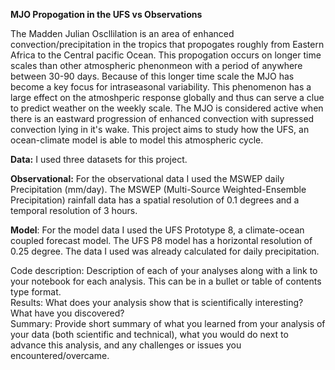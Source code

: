 **MJO Propogation in the UFS vs Observations**

The Madden Julian Oscllilation is an area of enhanced convection/precipitation in the tropics that propogates roughly from Eastern Africa to the Central pacific Ocean. This propogation occurs on longer time scales than other atmospheric phenonmeon with a period of anywhere between 30-90 days. Because of this longer time scale the MJO has become a key focus for intraseasonal variability. This phenomenon has a large effect on the atmoshperic response globally and thus can serve a clue to predict weather on the weekly scale. The MJO is considered active when there is an eastward progression of enhanced convection with supressed convection lying in it's wake. This project aims to study how the UFS, an ocean-climate model is able to model this atmospheric cycle.


**Data:**
I used three datasets for this project.

**Observational:** For the observational data I used the MSWEP daily Precipitation (mm/day). The MSWEP (Multi-Source Weighted-Ensemble Precipitation) rainfall data has a spatial resolution of 0.1 degrees and a temporal resolution of 3 hours.

**Model**: For the model data I used the UFS Prototype 8, a climate-ocean coupled forecast model. The UFS P8 model has a horizontal resolution of 0.25 degree. The data I used was already calculated for daily precipitation.







Code description: Description of each of your analyses along with a link to your notebook for each analysis. This can be in a bullet or table of contents type format.  
Results: What does your analysis show that is scientifically interesting? What have you discovered?  
Summary: Provide short summary of what you learned from your analysis of your data (both scientific and technical), what you would do next to advance this analysis, and any challenges or issues you encountered/overcame.
